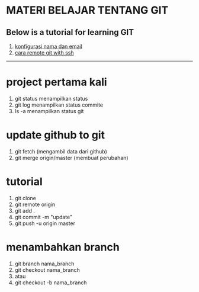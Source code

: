 # MATERI BELAJAR TENTANG GIT
## Below is a tutorial for learning GIT
   1. [konfigurasi nama dan email](materi-belajar-git/konfigurasi-nama-&-email.md)
   1. [cara remote git with ssh](materi-belajar-git/cara-remote-github-di-termux.md)
  
---










# project pertama kali
  1. git status  menampilkan status 
  2. git log     menampilkan status commite
  3. ls -a       menampilkan status git 

# update github to git
  1. git fetch   (mengambil data dari github)
  2. git merge origin/master (membuat perubahan)

# tutorial
  1. git clone 
  1. git remote origin 
  1. git add .
  1. git commit -m "update"
  2. git push -u origin master

# menambahkan branch
  1. git branch nama_branch
  2. git checkout nama_branch
  3. atau
  4. git checkout -b nama_branch
     
